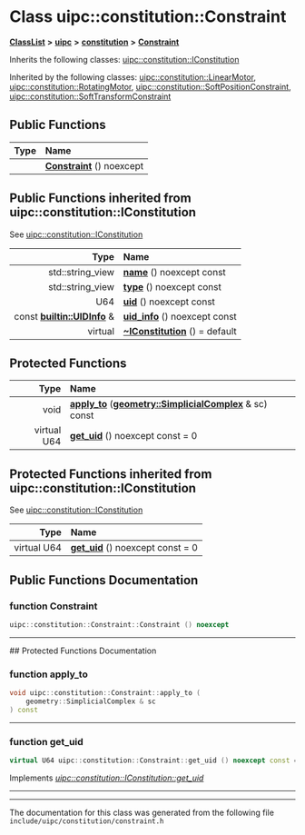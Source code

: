 

# Class uipc::constitution::Constraint



[**ClassList**](annotated.md) **>** [**uipc**](namespaceuipc.md) **>** [**constitution**](namespaceuipc_1_1constitution.md) **>** [**Constraint**](classuipc_1_1constitution_1_1_constraint.md)








Inherits the following classes: [uipc::constitution::IConstitution](classuipc_1_1constitution_1_1_i_constitution.md)


Inherited by the following classes: [uipc::constitution::LinearMotor](classuipc_1_1constitution_1_1_linear_motor.md),  [uipc::constitution::RotatingMotor](classuipc_1_1constitution_1_1_rotating_motor.md),  [uipc::constitution::SoftPositionConstraint](classuipc_1_1constitution_1_1_soft_position_constraint.md),  [uipc::constitution::SoftTransformConstraint](classuipc_1_1constitution_1_1_soft_transform_constraint.md)




















































## Public Functions

| Type | Name |
| ---: | :--- |
|   | [**Constraint**](#function-constraint) () noexcept<br> |


## Public Functions inherited from uipc::constitution::IConstitution

See [uipc::constitution::IConstitution](classuipc_1_1constitution_1_1_i_constitution.md)

| Type | Name |
| ---: | :--- |
|  std::string\_view | [**name**](classuipc_1_1constitution_1_1_i_constitution.md#function-name) () noexcept const<br> |
|  std::string\_view | [**type**](classuipc_1_1constitution_1_1_i_constitution.md#function-type) () noexcept const<br> |
|  U64 | [**uid**](classuipc_1_1constitution_1_1_i_constitution.md#function-uid) () noexcept const<br> |
|  const [**builtin::UIDInfo**](structuipc_1_1builtin_1_1_u_i_d_info.md) & | [**uid\_info**](classuipc_1_1constitution_1_1_i_constitution.md#function-uid_info) () noexcept const<br> |
| virtual  | [**~IConstitution**](classuipc_1_1constitution_1_1_i_constitution.md#function-iconstitution) () = default<br> |














































## Protected Functions

| Type | Name |
| ---: | :--- |
|  void | [**apply\_to**](#function-apply_to) ([**geometry::SimplicialComplex**](classuipc_1_1geometry_1_1_simplicial_complex.md) & sc) const<br> |
| virtual U64 | [**get\_uid**](#function-get_uid) () noexcept const = 0<br> |


## Protected Functions inherited from uipc::constitution::IConstitution

See [uipc::constitution::IConstitution](classuipc_1_1constitution_1_1_i_constitution.md)

| Type | Name |
| ---: | :--- |
| virtual U64 | [**get\_uid**](classuipc_1_1constitution_1_1_i_constitution.md#function-get_uid) () noexcept const = 0<br> |






## Public Functions Documentation




### function Constraint 

```C++
uipc::constitution::Constraint::Constraint () noexcept
```




<hr>
## Protected Functions Documentation




### function apply\_to 

```C++
void uipc::constitution::Constraint::apply_to (
    geometry::SimplicialComplex & sc
) const
```




<hr>



### function get\_uid 

```C++
virtual U64 uipc::constitution::Constraint::get_uid () noexcept const = 0
```



Implements [*uipc::constitution::IConstitution::get\_uid*](classuipc_1_1constitution_1_1_i_constitution.md#function-get_uid)


<hr>

------------------------------
The documentation for this class was generated from the following file `include/uipc/constitution/constraint.h`

